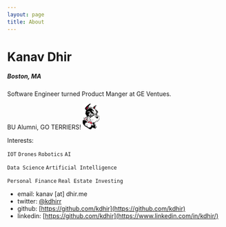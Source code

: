 ```yaml
---
layout: page
title: About
---
```

# Kanav Dhir
##### Boston, MA


Software Engineer turned Product Manger at GE Ventues. 

BU Alumni, GO TERRIERS! ![alt text](assets/rhett.gif "Rhett")


Interests:

`IOT` `Drones` `Robotics` `AI`

`Data Science` `Artificial Intelligence` 

`Personal Finance` `Real Estate Investing`


* email: kanav [at] dhir.me
* twitter: [@kdhirr](https://twitter.com/kdhirr)
* github: [https://github.com/kdhir](https://github.com/kdhir)
* linkedin: [https://github.com/kdhir](https://www.linkedin.com/in/kdhir/)

